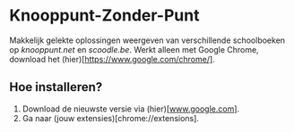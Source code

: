# Knooppunt-Zonder-Punt

Makkelijk gelekte oplossingen weergeven van verschillende schoolboeken op *knooppunt.net* en *scoodle.be*.
Werkt alleen met Google Chrome, download het (hier)[https://www.google.com/chrome/].

## Hoe installeren?
1. Download de nieuwste versie via (hier)[www.google.com].
2. Ga naar (jouw extensies)[chrome://extensions].
